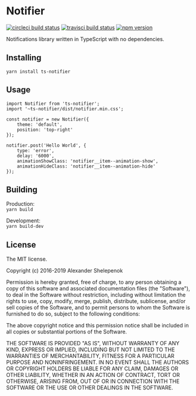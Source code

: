# Notifier

[![circleci build status](https://circleci.com/gh/alxshelepenok/notifier.svg?style=svg)](https://circleci.com/gh/alxshelepenok/notifier)
[![travisci build status](https://travis-ci.org/alxshelepenok/notifier.svg?branch=master)](https://travis-ci.org/alxshelepenok/notifier)
[![npm version](https://badge.fury.io/js/ts-notifier.svg)](https://badge.fury.io/js/ts-notifier)

Notifications library written in TypeScript with no dependencies.

## Installing

`yarn install ts-notifier`

## Usage

    import Notifier from 'ts-notifier';
    import '~ts-notifier/dist/notifier.min.css';

    const notifier = new Notifier({
        theme: 'default',
        position: 'top-right' 
    });
    
    notifier.post('Hello World', {
        type: 'error',
        delay: '6000',
        animationShowClass: 'notifier__item--animation-show',
        animationHideClass: 'notifier__item--animation-hide'
    });

## Building

Production:</br>
`yarn build`

Development:</br>
`yarn build-dev`

## License
The MIT license.

Copyright (c) 2016-2019 Alexander Shelepenok

Permission is hereby granted, free of charge, to any person obtaining a copy of
this software and associated documentation files (the "Software"), to deal in
the Software without restriction, including without limitation the rights to
use, copy, modify, merge, publish, distribute, sublicense, and/or sell copies
of the Software, and to permit persons to whom the Software is furnished to do
so, subject to the following conditions:

The above copyright notice and this permission notice shall be included in all
copies or substantial portions of the Software.

THE SOFTWARE IS PROVIDED "AS IS", WITHOUT WARRANTY OF ANY KIND, EXPRESS OR
IMPLIED, INCLUDING BUT NOT LIMITED TO THE WARRANTIES OF MERCHANTABILITY,
FITNESS FOR A PARTICULAR PURPOSE AND NONINFRINGEMENT. IN NO EVENT SHALL THE
AUTHORS OR COPYRIGHT HOLDERS BE LIABLE FOR ANY CLAIM, DAMAGES OR OTHER
LIABILITY, WHETHER IN AN ACTION OF CONTRACT, TORT OR OTHERWISE, ARISING FROM,
OUT OF OR IN CONNECTION WITH THE SOFTWARE OR THE USE OR OTHER DEALINGS IN THE
SOFTWARE.
